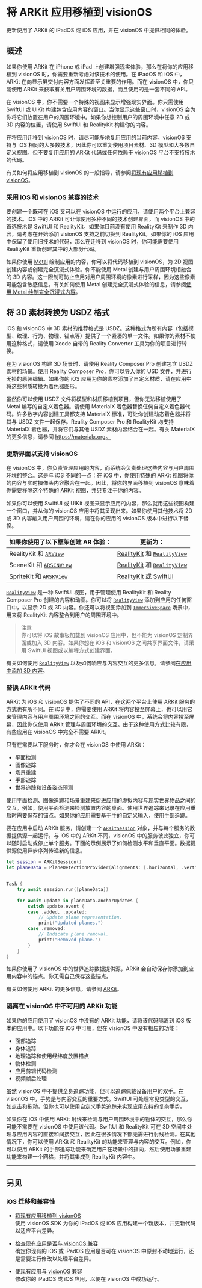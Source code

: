 # 将 ARKit 应用移植到 visionOS

更新使用了 ARKit 的 iPadOS 或 iOS 应用，并在 visionOS 中提供相同的体验。

## 概述

如果你使用 ARKit 在 iPhone 或 iPad 上创建增强现实体验，那么在将你的应用移植到 visionOS 时，你需要重新考虑对该技术的使用。在 iPadOS 和 iOS 中，ARKit 在向显示屏交付内容方面发挥着至关重要的作用。而在 visionOS 中，你只能使用 ARKit 来获取有关用户周围环境的数据，而且使用的是一套不同的 API。

在 visionOS 中，你不需要一个特殊的视图来显示增强现实界面。你只需使用 SwiftUI 或 UIKit 构建包含应用内容的窗口。当你显示这些窗口时，visionOS 会为你将它们放置在用户的周围环境中。如果你想控制用户的周围环境中任意 2D 或 3D 内容的位置，请使用 SwiftUI 和 RealityKit 构建你的内容。

在将应用迁移到 visionOS 时，请尽可能多地复用应用的当前内容。visionOS 支持与 iOS 相同的大多数技术，因此你可以重复使用项目素材、3D 模型和大多数自定义视图。但不要复用应用的 ARKit 代码或任何依赖于 visionOS 平台不支持技术的代码。

有关如何将应用移植到 visionOS 的一般指导，请参阅[将现有应用移植到 visionOS](https://developer.apple.com/documentation/visionos/bringing-your-app-to-visionos)。

### 采用 iOS 和 visionOS 兼容的技术

要创建一个既可在 iOS 又可以在 visionOS 中运行的应用，请使用两个平台上兼容的技术。iOS 中的 ARKit 可让你使用多种不同的技术创建界面，而 visionOS 中的首选技术是 SwiftUI 和 RealityKit。如果你目前没有使用 RealityKit 来制作 3D 内容，请考虑在开始添加 visionOS 支持之前切换到 RealityKit。如果你的 iOS 应用中保留了使用旧技术的代码，那么在迁移到 visionOS 时，你可能需要使用 RealityKit 重新创建其中的大部分代码。

如果你使用 [Metal](https://developer.apple.com/documentation/metal) 绘制应用的内容，你可以将代码移植到 visionOS，为 2D 视图创建内容或创建完全沉浸式体验。你不能使用 Metal 创建与用户周围环境相融合的 3D 内容。这一限制可防止应用对用户周围环境的像素进行采样，因为这些像素可能包含敏感信息。有关如何使用 Metal 创建完全沉浸式体验的信息，请参阅[使用 Metal 绘制完全沉浸式内容](https://developer.apple.com/documentation/compositorservices/drawing_fully_immersive_content_using_metal)。

## 将 3D 素材转换为 USDZ 格式
iOS 和 visionOS 中 3D 素材的推荐格式是 USDZ。这种格式为所有内容（包括模型、纹理、行为、物理、锚点等）提供了一个紧凑的单一文件。如果你的素材不使用这种格式，请使用 Xcode 自带的 Reality Converter 工具为你的项目进行转换。

在为 visionOS 构建 3D 场景时，请使用 Reality Composer Pro 创建包含 USDZ 素材的场景。使用 Reality Composer Pro，你可以导入你的 USD 文件，并进行无损的原装编辑。如果你的 iOS 应用为你的素材添加了自定义材质，请在应用中将这些材质转换为着色器图形。

虽然你可以使用 USDZ 文件将模型和材质移植到项目，但你无法移植使用了 Metal 编写的自定义着色器。请使用 MaterialX 着色器替换任何自定义着色器代码。许多数字内容创建工具都支持 MaterialX 标准，可让你创建动态着色器并将其与 USDZ 文件一起保存。Reality Composer Pro 和 RealityKit 均支持 MaterialX 着色器，并将它们与其他 USDZ 素材内容结合在一起。有关 MaterialX 的更多信息，请参阅 https://materialx.org。

### 更新界面以支持 visionOS

在 visionOS 中，你负责管理应用的内容，而系统会负责处理这些内容与用户周围环境的整合。这是与 iOS 不同的一点：在 iOS 中，你使用特殊的 ARKit 视图将你的内容与实时摄像头内容融合在一起。因此，将你的界面移植到 visionOS 意味着你需要移除这个特殊的 ARKit 视图，并只专注于你的内容。

如果你可以使用 SwiftUI 或 UIKit 视图来显示应用的内容，那么就用这些视图构建一个窗口，并从你的 visionOS 应用中将其呈现出来。如果你使用其他技术将 2D 或 3D 内容融入用户周围的环境，请在你的应用的 visionOS 版本中进行以下替换。

如果你使用了以下框架创建 AR 体验： | 更新为：
----- | -----
RealityKit 和 [`ARView`](https://developer.apple.com/documentation/RealityKit/ARView) | [RealityKit](https://developer.apple.com/documentation/RealityKit) 和 [`RealityView`](https://developer.apple.com/documentation/RealityKit/RealityView)
SceneKit 和 [`ARSCNView`](https://developer.apple.com/documentation/arkit/arscnview) | [RealityKit](https://developer.apple.com/documentation/RealityKit) 和 [`RealityView`](https://developer.apple.com/documentation/RealityKit/RealityView)
SpriteKit 和 [`ARSKView`](https://developer.apple.com/documentation/arkit/arskview) | [RealityKit](https://developer.apple.com/documentation/RealityKit) 或 [SwiftUI](https://developer.apple.com/documentation/SwiftUI)

[`RealityView`](https://developer.apple.com/documentation/RealityKit/RealityView) 是一种 SwiftUI 视图，用于管理使用 RealityKit 和 Reality Composer Pro 创建的内容和动画。你可以将 [`RealityView`](https://developer.apple.com/documentation/RealityKit/RealityView) 添加到应用的任何窗口中，以显示 2D 或 3D 内容。你还可以将视图添加到 [`ImmersiveSpace`](https://developer.apple.com/documentation/SwiftUI/ImmersiveSpace) 场景中，用来将 RealityKit 内容整合到用户的周围环境中。

> 注意  
> 你可以将 iOS 故事板加载到 visionOS 应用中，但不能为 visionOS 定制界面或加入 3D 内容。如果你想在 iOS 和 visionOS 之间共享界面文件，请采用 SwiftUI 视图或以编程方式创建界面。

有关如何使用 [`RealityView`](https://developer.apple.com/documentation/RealityKit/RealityView) 以及如何响应与内容交互的更多信息，请参阅[在应用中添加 3D 内容](https://developer.apple.com/documentation/visionOS/adding-3d-content-to-your-app)。

### 替换 ARKit 代码

ARKit 为 iOS 和 visionOS 提供了不同的 API，在这两个平台上使用 ARKit 服务的方式也有所不同。在 iOS 中，你需要使用 ARKit 将内容投至屏幕上，也可以用它来管理内容与用户周围环境之间的交互。而在 visionOS 中，系统会将内容投至屏幕，因此你仅使用 ARKit 管理与周围环境的交互。由于这种使用方式比较有限，有些应用在 visionOS 中完全不需要 ARKit。

只有在需要以下服务时，你才会在 visionOS 中使用 ARKit：
- 平面检测
- 图像追踪
- 场景重建
- 手部追踪
- 世界追踪和设备姿态预测

使用平面检测、图像追踪和场景重建来促进应用的虚拟内容与现实世界物品之间的交互。例如，使用平面检测来检测放置内容的桌面。使用世界追踪来记录在应用重启时需要保存的锚点。如果你的应用需要基于手的自定义输入，使用手部追踪。

要在应用中启动 ARKit 服务，请创建一个 [`ARKitSession`](https://developer.apple.com/documentation/arkit/arkitsession) 对象，并与每个服务的数据提供源一起运行。与 iOS 中的 ARKit 不同，visionOS 中的服务彼此独立，你可以随时启动或停止单个服务。下面的示例展示了如何检测水平和垂直平面。数据提供源使用异步序列传递新的信息。

```swift
let session = ARKitSession()
let planeData = PlaneDetectionProvider(alignments: [.horizontal, .vertical])


Task {
    try await session.run([planeData])
    
    for await update in planeData.anchorUpdates {
        switch update.event {
        case .added, .updated:
            // Update plane representation.
            print("Updated planes.")
        case .removed:
            // Indicate plane removal.
            print("Removed plane.")
        }
    }
}
```

如果你使用了 visionOS 中的世界追踪数据提供源，ARKit 会自动保存你添加到应用内容中的锚点。你无需自己保存这些锚点。

有关如何使用 ARKit 的更多信息，请参阅 [ARKit](https://developer.apple.com/documentation/arkit)。

### 隔离在 visionOS 中不可用的 ARKit 功能

如果你的应用使用了 visionOS 中没有的 ARKit 功能，请将该代码隔离到 iOS 版本的应用中。以下功能在 iOS 中可用，但在 visionOS 中没有相应的功能：

- 面部追踪
- 身体追踪
- 地理追踪和使用经纬度放置锚点
- 物体检测
- 应用剪辑代码检测
- 视频帧后处理

虽然 visionOS 中不提供全身追踪功能，但可以追踪佩戴设备用户的双手。在 visionOS 中，手势是与内容交互的重要方式。SwiftUI 可处理常见类型的交互，如点击和拖动，但你也可以使用自定义手势追踪来实现应用支持的复杂手势。

如果你在 iOS 中使用 ARKit 射线来检测与用户周围环境中的物体的交互，那么你可能不需要在 visionOS 中使用该代码。SwiftUI 和 RealityKit 可在 3D 空间中处理与应用内容的直接和间接交互，因此在很多情况下都无需进行射线检测。在其他情况下，你可以使用 ARKit 和 RealityKit 的功能来管理与内容的交互。例如，你可以使用 ARKit 的手部追踪功能来确定用户在场景中的指向，然后使用场景重建功能来构建一个网格，并将其集成到 RealityKit 内容中。

---

## 另见

### iOS 迁移和兼容性

- [将现有应用移植到 visionOS](https://developer.apple.com/documentation/visionos/bringing-your-app-to-visionos)  
使用 visionOS SDK 为你的 iPadOS 或 iOS 应用构建一个新版本，并更新代码以适应平台差异。

- [检查现有应用是否与 visionOS 兼容](https://developer.apple.com/documentation/visionos/checking-whether-your-app-is-compatible-with-visionos)  
确定你现有的 iOS 或 iPadOS 应用是否可在 visionOS 中原封不动地运行，还是需要进行修改以处理平台差异。

- [使现有应用与 visionOS 兼容](https://developer.apple.com/documentation/visionos/making-your-app-compatible-with-visionos)  
修改你的 iPadOS 或 iOS 应用，以便在 visionOS 中成功运行。